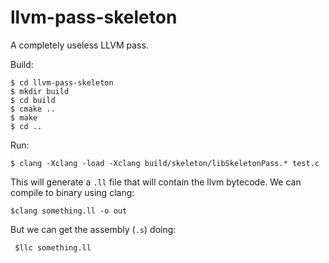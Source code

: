 # llvm-pass-skeleton

A completely useless LLVM pass.

Build:

    $ cd llvm-pass-skeleton
    $ mkdir build
    $ cd build
    $ cmake ..
    $ make
    $ cd ..

Run:

    $ clang -Xclang -load -Xclang build/skeleton/libSkeletonPass.* test.c
    
This will generate a `.ll` file that will contain the llvm bytecode. We can compile to binary using clang:
    
    $clang something.ll -o out
    
But we can get the assembly (`.s`) doing:
     
     $llc something.ll
